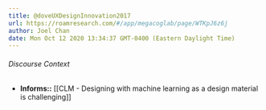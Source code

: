 ```yaml
---
title: @doveUXDesignInnovation2017
url: https://roamresearch.com/#/app/megacoglab/page/WTKpJ6z6j
author: Joel Chan
date: Mon Oct 12 2020 13:34:37 GMT-0400 (Eastern Daylight Time)
---
```




###### Discourse Context

- **Informs::** [[CLM - Designing with machine learning as a design material is challenging]]
